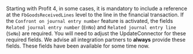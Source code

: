 Starting with Profit 4, in some cases, it is mandatory to include a reference at the `FbGoodsReceivedLines` level to the line in the financial transaction.
If the `Confront on journal entry number` feature is activated, the fields `Related journal entry number` (`EnNo`) and `Related journal entry line` (`SeNo`) are required. You will need to adjust the UpdateConnector for these required fields. We advise all integration partners to **always** provide these fields. These fields have been available for some time now.
